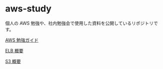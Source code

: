 # aws-study

個人の AWS 勉強や、社内勉強会で使用した資料を公開しているリポジトリです。

[AWS 勉強ガイド](/articles/AWS-study-guide.md)

[ELB 概要](/articles/ELB/ELB-overview.md)

[S3 概要](/articles/S3/files/s3_overview.png)
